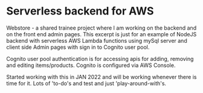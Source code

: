 # Serverless backend for AWS
Webstore - a shared trainee project where I am working on the backend and on the front end admin pages. This excerpt is just for an example of NodeJS backend with serverless AWS Lambda functions using mySql server and client side Admin pages with sign in to Cognito user pool. 

Cognito user pool authentication is for accessing apis for adding, removing and editing items/products. Cognito is configured via AWS Console.

Started working with this in JAN 2022 and will be working whenever there is time for it. Lots of 'to-do's and test and just 'play-around-with's.
